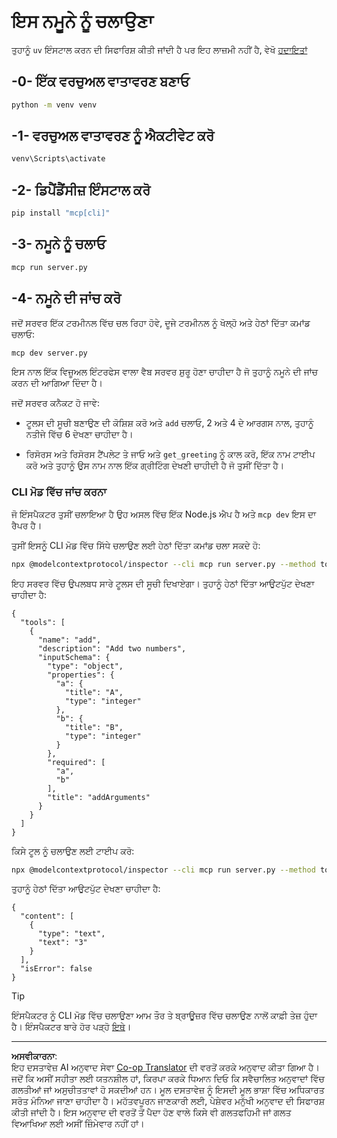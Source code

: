 <!--
CO_OP_TRANSLATOR_METADATA:
{
  "original_hash": "d4c162484df410632550a4a357d40341",
  "translation_date": "2025-09-03T16:04:41+00:00",
  "source_file": "03-GettingStarted/01-first-server/solution/python/README.md",
  "language_code": "pa"
}
-->
# ਇਸ ਨਮੂਨੇ ਨੂੰ ਚਲਾਉਣਾ

ਤੁਹਾਨੂੰ `uv` ਇੰਸਟਾਲ ਕਰਨ ਦੀ ਸਿਫਾਰਿਸ਼ ਕੀਤੀ ਜਾਂਦੀ ਹੈ ਪਰ ਇਹ ਲਾਜ਼ਮੀ ਨਹੀਂ ਹੈ, ਵੇਖੋ [ਹਦਾਇਤਾਂ](https://docs.astral.sh/uv/#highlights)

## -0- ਇੱਕ ਵਰਚੁਅਲ ਵਾਤਾਵਰਣ ਬਣਾਓ

```bash
python -m venv venv
```

## -1- ਵਰਚੁਅਲ ਵਾਤਾਵਰਣ ਨੂੰ ਐਕਟੀਵੇਟ ਕਰੋ

```bash
venv\Scripts\activate
```

## -2- ਡਿਪੈਂਡੈਂਸੀਜ਼ ਇੰਸਟਾਲ ਕਰੋ

```bash
pip install "mcp[cli]"
```

## -3- ਨਮੂਨੇ ਨੂੰ ਚਲਾਓ

```bash
mcp run server.py
```

## -4- ਨਮੂਨੇ ਦੀ ਜਾਂਚ ਕਰੋ

ਜਦੋਂ ਸਰਵਰ ਇੱਕ ਟਰਮੀਨਲ ਵਿੱਚ ਚਲ ਰਿਹਾ ਹੋਵੇ, ਦੂਜੇ ਟਰਮੀਨਲ ਨੂੰ ਖੋਲ੍ਹੋ ਅਤੇ ਹੇਠਾਂ ਦਿੱਤਾ ਕਮਾਂਡ ਚਲਾਓ:

```bash
mcp dev server.py
```

ਇਸ ਨਾਲ ਇੱਕ ਵਿਜ਼ੂਅਲ ਇੰਟਰਫੇਸ ਵਾਲਾ ਵੈਬ ਸਰਵਰ ਸ਼ੁਰੂ ਹੋਣਾ ਚਾਹੀਦਾ ਹੈ ਜੋ ਤੁਹਾਨੂੰ ਨਮੂਨੇ ਦੀ ਜਾਂਚ ਕਰਨ ਦੀ ਆਗਿਆ ਦਿੰਦਾ ਹੈ।

ਜਦੋਂ ਸਰਵਰ ਕਨੈਕਟ ਹੋ ਜਾਵੇ:

- ਟੂਲਸ ਦੀ ਸੂਚੀ ਬਣਾਉਣ ਦੀ ਕੋਸ਼ਿਸ਼ ਕਰੋ ਅਤੇ `add` ਚਲਾਓ, 2 ਅਤੇ 4 ਦੇ ਆਰਗਸ ਨਾਲ, ਤੁਹਾਨੂੰ ਨਤੀਜੇ ਵਿੱਚ 6 ਦੇਖਣਾ ਚਾਹੀਦਾ ਹੈ।

- ਰਿਸੋਰਸ ਅਤੇ ਰਿਸੋਰਸ ਟੈਂਪਲੇਟ ਤੇ ਜਾਓ ਅਤੇ `get_greeting` ਨੂੰ ਕਾਲ ਕਰੋ, ਇੱਕ ਨਾਮ ਟਾਈਪ ਕਰੋ ਅਤੇ ਤੁਹਾਨੂੰ ਉਸ ਨਾਮ ਨਾਲ ਇੱਕ ਗ੍ਰੀਟਿੰਗ ਦੇਖਣੀ ਚਾਹੀਦੀ ਹੈ ਜੋ ਤੁਸੀਂ ਦਿੱਤਾ ਹੈ।

### CLI ਮੋਡ ਵਿੱਚ ਜਾਂਚ ਕਰਨਾ

ਜੋ ਇੰਸਪੈਕਟਰ ਤੁਸੀਂ ਚਲਾਇਆ ਹੈ ਉਹ ਅਸਲ ਵਿੱਚ ਇੱਕ Node.js ਐਪ ਹੈ ਅਤੇ `mcp dev` ਇਸ ਦਾ ਰੈਪਰ ਹੈ।

ਤੁਸੀਂ ਇਸਨੂੰ CLI ਮੋਡ ਵਿੱਚ ਸਿੱਧੇ ਚਲਾਉਣ ਲਈ ਹੇਠਾਂ ਦਿੱਤਾ ਕਮਾਂਡ ਚਲਾ ਸਕਦੇ ਹੋ:

```bash
npx @modelcontextprotocol/inspector --cli mcp run server.py --method tools/list
```

ਇਹ ਸਰਵਰ ਵਿੱਚ ਉਪਲਬਧ ਸਾਰੇ ਟੂਲਸ ਦੀ ਸੂਚੀ ਦਿਖਾਏਗਾ। ਤੁਹਾਨੂੰ ਹੇਠਾਂ ਦਿੱਤਾ ਆਉਟਪੁੱਟ ਦੇਖਣਾ ਚਾਹੀਦਾ ਹੈ:

```text
{
  "tools": [
    {
      "name": "add",
      "description": "Add two numbers",
      "inputSchema": {
        "type": "object",
        "properties": {
          "a": {
            "title": "A",
            "type": "integer"
          },
          "b": {
            "title": "B",
            "type": "integer"
          }
        },
        "required": [
          "a",
          "b"
        ],
        "title": "addArguments"
      }
    }
  ]
}
```

ਕਿਸੇ ਟੂਲ ਨੂੰ ਚਲਾਉਣ ਲਈ ਟਾਈਪ ਕਰੋ:

```bash
npx @modelcontextprotocol/inspector --cli mcp run server.py --method tools/call --tool-name add --tool-arg a=1 --tool-arg b=2
```

ਤੁਹਾਨੂੰ ਹੇਠਾਂ ਦਿੱਤਾ ਆਉਟਪੁੱਟ ਦੇਖਣਾ ਚਾਹੀਦਾ ਹੈ:

```text
{
  "content": [
    {
      "type": "text",
      "text": "3"
    }
  ],
  "isError": false
}
```

> [!TIP]
> ਇੰਸਪੈਕਟਰ ਨੂੰ CLI ਮੋਡ ਵਿੱਚ ਚਲਾਉਣਾ ਆਮ ਤੌਰ ਤੇ ਬ੍ਰਾਊਜ਼ਰ ਵਿੱਚ ਚਲਾਉਣ ਨਾਲੋਂ ਕਾਫ਼ੀ ਤੇਜ਼ ਹੁੰਦਾ ਹੈ।
> ਇੰਸਪੈਕਟਰ ਬਾਰੇ ਹੋਰ ਪੜ੍ਹੋ [ਇਥੇ](https://github.com/modelcontextprotocol/inspector)।

---

**ਅਸਵੀਕਾਰਨਾ**:  
ਇਹ ਦਸਤਾਵੇਜ਼ AI ਅਨੁਵਾਦ ਸੇਵਾ [Co-op Translator](https://github.com/Azure/co-op-translator) ਦੀ ਵਰਤੋਂ ਕਰਕੇ ਅਨੁਵਾਦ ਕੀਤਾ ਗਿਆ ਹੈ। ਜਦੋਂ ਕਿ ਅਸੀਂ ਸਹੀਤਾ ਲਈ ਯਤਨਸ਼ੀਲ ਹਾਂ, ਕਿਰਪਾ ਕਰਕੇ ਧਿਆਨ ਦਿਓ ਕਿ ਸਵੈਚਾਲਿਤ ਅਨੁਵਾਦਾਂ ਵਿੱਚ ਗਲਤੀਆਂ ਜਾਂ ਅਸੁਚੀਤਤਾਵਾਂ ਹੋ ਸਕਦੀਆਂ ਹਨ। ਮੂਲ ਦਸਤਾਵੇਜ਼ ਨੂੰ ਇਸਦੀ ਮੂਲ ਭਾਸ਼ਾ ਵਿੱਚ ਅਧਿਕਾਰਤ ਸਰੋਤ ਮੰਨਿਆ ਜਾਣਾ ਚਾਹੀਦਾ ਹੈ। ਮਹੱਤਵਪੂਰਨ ਜਾਣਕਾਰੀ ਲਈ, ਪੇਸ਼ੇਵਰ ਮਨੁੱਖੀ ਅਨੁਵਾਦ ਦੀ ਸਿਫਾਰਸ਼ ਕੀਤੀ ਜਾਂਦੀ ਹੈ। ਇਸ ਅਨੁਵਾਦ ਦੀ ਵਰਤੋਂ ਤੋਂ ਪੈਦਾ ਹੋਣ ਵਾਲੇ ਕਿਸੇ ਵੀ ਗਲਤਫਹਿਮੀ ਜਾਂ ਗਲਤ ਵਿਆਖਿਆ ਲਈ ਅਸੀਂ ਜ਼ਿੰਮੇਵਾਰ ਨਹੀਂ ਹਾਂ।